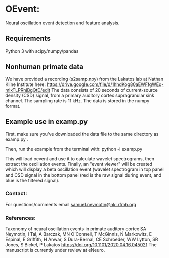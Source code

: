 # OEvent:
Neural oscillation event detection and feature analysis.

## Requirements

Python 3 with scipy/numpy/pandas

## Nonhuman primate data

We have provided a recording (s2samp.npy) from the Lakatos lab at Nathan Kline Institute here: 
 https://drive.google.com/file/d/1hhdKog80aEWFfgWEq-mlxTLPRhjBgQtD/edit 
The data consists of 20 seconds of current-source density (CSD) signal, from a primary auditory cortex
supragranular sink channel. The sampling rate is 11 kHz. The data is stored in the numpy format.

## Example use in examp.py

First, make sure you've downloaded the data file to the same directory as examp.py .  

Then, run the example from the terminal with: 
    python -i examp.py 

This will load oevent and use it to calculate wavelet spectrograms, then extract the oscillation events.
Finally, an "event viewer" will be created which will display a beta oscillation event (wavelet spectrogram
in top panel and CSD signal in the bottom panel (red is the raw signal during event, and blue is the filtered
signal). 

### Contact: 
For questions/comments email samuel.neymotin@nki.rfmh.org

### References: 
Taxonomy of neural oscillation events in primate auditory cortex
SA Neymotin, I Tal, A Barczak, MN O'Connell, T McGinnis, N Markowitz, E Espinal, E Griffith, H Anwar, S Dura-Bernal, CE Schroeder, WW Lytton, SR Jones, S Bickel, P Lakatos
https://doi.org/10.1101/2020.04.16.045021 
The manuscript is currently under review at eNeuro.


